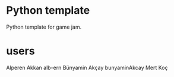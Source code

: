 # Python template

Python template for game jam.

# users

Alperen Akkan           alb-ern
Bünyamin Akçay          bunyaminAkcay
Mert Koç